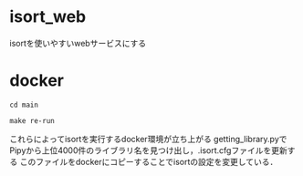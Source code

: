 # isort_web
isortを使いやすいwebサービスにする


# docker 
~~~
cd main

make re-run

~~~
これらによってisortを実行するdocker環境が立ち上がる
getting_library.pyでPipyから上位4000件のライブラリ名を見つけ出し，.isort.cfgファイルを更新する
このファイルをdockerにコピーすることでisortの設定を変更している．

